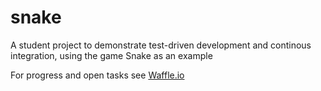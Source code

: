# snake
A student project to demonstrate test-driven development and continous integration, using the game Snake as an example

For progress and open tasks see <a href="https://waffle.io/ina-demarco/snake">Waffle.io</a>
